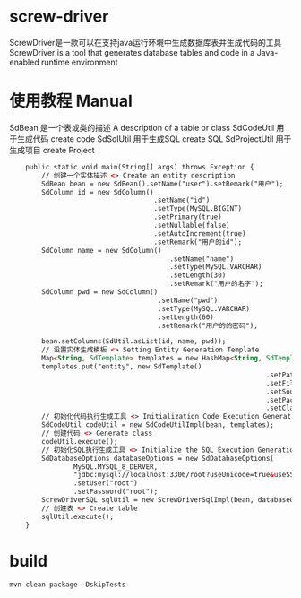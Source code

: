# screw-driver
ScrewDriver是一款可以在支持java运行环境中生成数据库表并生成代码的工具
ScrewDriver is a tool that generates database tables and code in a Java-enabled runtime environment
# 使用教程 	Manual
SdBean 是一个表或类的描述  A description of a table or class
SdCodeUtil 用于生成代码 create code
SdSqlUtil 用于生成SQL create SQL
SdProjectUtil 用于生成项目 create Project

```html
	public static void main(String[] args) throws Exception {
		// 创建一个实体描述 <> Create an entity description
		SdBean bean = new SdBean().setName("user").setRemark("用户");
		SdColumn id = new SdColumn()
									.setName("id")
									.setType(MySQL.BIGINT)
									.setPrimary(true)
									.setNullable(false)
									.setAutoIncrement(true)
									.setRemark("用户的id");
		SdColumn name = new SdColumn()
										.setName("name")
										.setType(MySQL.VARCHAR)
										.setLength(30)
										.setRemark("用户的名字");
		SdColumn pwd = new SdColumn()
									 .setName("pwd")
									 .setType(MySQL.VARCHAR)
									 .setLength(60)
									 .setRemark("用户的的密码");

		bean.setColumns(SdUtil.asList(id, name, pwd));
		// 设置实体生成模板 <> Setting Entity Generation Template
		Map<String, SdTemplate> templates = new HashMap<String, SdTemplate>();
		templates.put("entity", new SdTemplate()
																.setPath("mybatis")
																.setFile("JavaEntity.ftl")
																.setSourceFolder(Constant.MAVEN_SRC)
																.setPackageName("entity")
																.setClassName("User"));
		// 初始化代码执行生成工具 <> Initialization Code Execution Generation Tool
		SdCodeUtil codeUtil = new SdCodeUtilImpl(bean, templates);
		// 创建代码 <> Generate class
		codeUtil.execute();
		// 初始化SQL执行生成工具 <> Initialize the SQL Execution Generation Tool
		SdDatabaseOptions databaseOptions = new SdDatabaseOptions(
				MySQL.MYSQL_8_DERVER,
				"jdbc:mysql://localhost:3306/root?useUnicode=true&useSSL=false&characterEncoding=UTF-8&serverTimezone=UTC")
				.setUser("root")
				.setPassword("root");
		ScrewDriverSQL sqlUtil = new ScrewDriverSqlImpl(bean, databaseOptions);
		// 创建表 <> Create table
		sqlUtil.execute();
	}
``` 

# build
```html
mvn clean package -DskipTests
```
